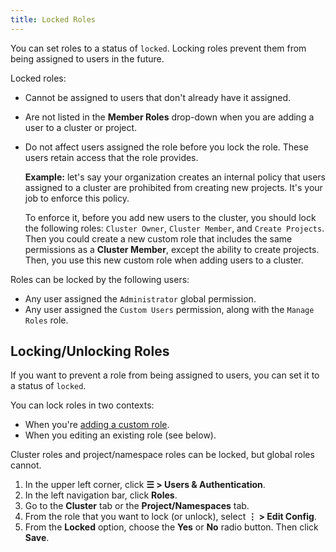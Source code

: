 ```yaml
---
title: Locked Roles
---
```


<head> 
  <link rel="canonical" href="https://ranchermanager.docs.rancher.com/how-to-guides/new-user-guides/authentication-permissions-and-global-configuration/manage-role-based-access-control-rbac/locked-roles"/>
</head>

You can set roles to a status of `locked`. Locking roles prevent them from being assigned to users in the future.

Locked roles:

- Cannot be assigned to users that don't already have it assigned.
- Are not listed in the **Member Roles** drop-down when you are adding a user to a cluster or project.
- Do not affect users assigned the role before you lock the role. These users retain access that the role provides.

    **Example:** let's say your organization creates an internal policy that users assigned to a cluster are prohibited from creating new projects. It's your job to enforce this policy.

    To enforce it, before you add new users to the cluster, you should lock the following roles: `Cluster Owner`, `Cluster Member`, and `Create Projects`. Then you could create a new custom role that includes the same permissions as a __Cluster Member__, except the ability to create projects. Then, you use this new custom role when adding users to a cluster.

Roles can be locked by the following users:

- Any user assigned the `Administrator` global permission.
- Any user assigned the `Custom Users` permission, along with the `Manage Roles` role.


## Locking/Unlocking Roles

If you want to prevent a role from being assigned to users, you can set it to a status of `locked`.

You can lock roles in two contexts:

- When you're [adding a custom role](custom-roles.md).
- When you editing an existing role (see below).

Cluster roles and project/namespace roles can be locked, but global roles cannot.

1. In the upper left corner, click **☰ > Users & Authentication**.
1. In the left navigation bar, click **Roles**.
1. Go to the **Cluster** tab or the **Project/Namespaces** tab.
1. From the role that you want to lock (or unlock), select **⋮ > Edit Config**.
1. From the **Locked** option, choose the **Yes** or **No** radio button. Then click **Save**.
